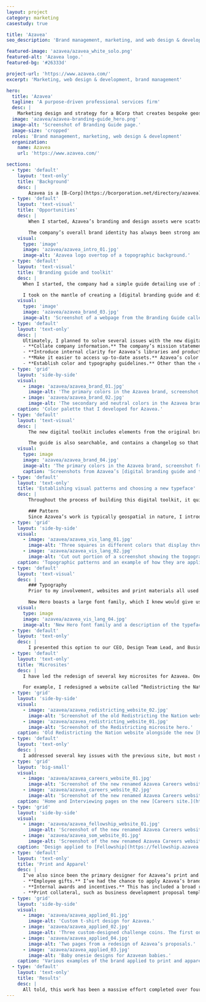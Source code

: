 ```yaml
---
layout: project
category: marketing
casestudy: true

title: 'Azavea'
seo_description: 'Brand management, marketing, and web design & development for a professional services firm that creates custom geospatial software for good.'

featured-image: 'azavea/azavea_white_solo.png'
featured-alt: 'Azavea logo.'
featured-bg: '#26333d'

project-url: 'https://www.azavea.com/'
excerpt: 'Marketing, web design & development, brand management'

hero:
  title: 'Azavea'
  tagline: 'A purpose-driven professional services firm'
  desc: |
    Marketing design and strategy for a BCorp that creates bespoke geospatial software for good.
  image: 'azavea/azavea-branding-guide_hero.png'
  image-alt: 'Screenshot of Branding Guide page.'
  image-size: 'cropped'
  roles: 'Brand management, marketing, web design & development'
  organization:
    name: Azavea
    url: 'https://www.azavea.com/'

sections:
  - type: 'default'
    layout: 'text-only'
    title: 'Background'
    desc: |
        Azavea is a [B-Corp](https://bcorporation.net/directory/azavea) that builds cutting-edge software for a broad range of clients, including non-profits, government agencies, cities, museums, and more. When I started as a User Experience Designer at Azavea in 2017, only a quarter of my time was devoted to expanding Azavea’s brand identity in both the virtual and physical world. 
  - type: 'default'
    layout: 'text-visual'
    title: 'Opportunities'
    desc: |
        When I started, Azavea’s branding and design assets were scattered across drives and out-of-date wikis while branded microsites and landing pages all varied in treatment. Employees also frequently didn’t know where to locate assets or mission statements. 

        The company’s overall brand identity has always been strong and crystal clear: Azavea does brilliant, cutting edge work in geospatial, and has values that affect every aspect of the business, from how it chooses projects to the compost buckets in the kitchen.  
    visual:
      type: 'image'
      image: 'azavea/azavea_intro_01.jpg'
      image-alt: 'Azavea logo overtop of a topographic background.'
  - type: 'default'
    layout: 'text-visual'
    title: 'Branding guide and toolkit'
    desc: |
      When I started, the company had a simple guide detailing use of its logo. However, it only covered logo usage guidelines and was in a PDF in the company’s shared drive. 

      I took on the mantle of creating a [digital branding guide and digital toolkit](https://branding.azavea.com/) in order to establish and maintain shareable brand assets and visuals. Creating a digital branding guide allowed me to more easily expand the existing guidelines, create a more accessible/shareable guide for people in and outside of the company, and collaborate cross-functionally on updates.
    visual:
      type: 'image'
      image: 'azavea/azavea_brand_03.jpg'
      image-alt: 'Screenshot of a webpage from the Branding Guide called Communications.'
  - type: 'default'
    layout: 'text-only'
    desc: |
      Ultimately, I planned to solve several issues with the new digital guide:
      - **Collate company information.** The company’s mission statement, history, voice and tone, and other information were buried in various wikis and documents, most in various states of disuse. I gathered all the information and organized it in the new guide.
      - **Introduce internal clarity for Azavea’s libraries and products.** Azavea is unique in that the company maintains several open source libraries and SaaS products. Similarly to the main brand, there was no one place in which someone could access high-level, differentiating information or logo downloads for each of these identities. This was particularly problematic for new employees, who often voiced confusion.
      - **Make it easier to access up-to-date assets.** Azavea’s color and knockout logos were all in different locations. Many designers over the years had created the company’s sub-brands. Relevant logo files and formats were inconsistently created or non-existent.
      - **Establish color and typography guidelines.** Other than the colors in the logo, there was no established color palette for the company. There were also many different typefaces in use across Azavea’s print collateral and websites. 
  - type: 'grid'
    layout: 'side-by-side'
    visual:
      - image: 'azavea/azavea_brand_01.jpg'
        image-alt: 'The primary colors in the Azavea brand, screenshot from the Branding Guide.'
      - image: 'azavea/azavea_brand_02.jpg'
        image-alt: 'The secondary and neutral colors in the Azavea brand, screenshot from the Branding Guide.'
    caption: 'Color palette that I developed for Azavea.'
  - type: 'default'
    layout: 'text-visual'
    desc: |
        The new digital toolkit includes elements from the original branding guide created by Azavea’s logo designer, but with ample options to download logo assets. Products and open-source libraries have their own page where a colleague can download logo assets, easily locate the website link, or copy/paste taglines and elevator pitches.

        The guide is also searchable, and contains a changelog so that I can share more details about additions and adjustments made to the guide over time.
    visual:
      type: image
      image: 'azavea/azavea_brand_04.jpg'
      image-alt: 'The primary colors in the Azavea brand, screenshot from the Branding Guide.'
      caption: 'Screenshots from Azavea’s [digital branding guide and toolkit.](https://branding.azavea.com/)'
  - type: 'default'
    layout: 'text-only'
    title: 'Establishing visual patterns and choosing a new typeface'
    desc: |
        Throughout the process of building this digital toolkit, it quickly became clear that there was considerable inconsistency in how branded content was handled. For example, there were many typefaces in use across Azavea’s web and print materials. In order to create an identifiable visual language for Azavea, I made sure to establish additional design rules.

        ### Pattern
        Since Azavea’s work is typically geospatial in nature, I introduced topographic patterns to our brand-kit. These add visual punch and texture to our web and print materials, while hinting to the nature of our work.
  - type: 'grid'
    layout: 'side-by-side'
    visual:
      - image: 'azavea/azavea_vis_lang_01.jpg'
        image-alt: 'Three squares in different colors that display three types of topographic patterns.'
      - image: 'azavea/azavea_vis_lang_02.jpg'
        image-alt: 'Cut out portion of a screenshot showing the togographic background on a Subscribe Now banner on the Azavea website.'
    caption: 'Topographic patterns and an example of how they are applied in practice.'
  - type: 'default'
    layout: 'text-visual'
    desc: |
        ### Typography
        Prior to my involvement, websites and print materials all used different typefaces. I audited our web and print materials to identity fonts currently in use, and researched potential alternative options for our typeface. Ultimately, I landed on [New Hero.](https://newlyn.com/fonts/new-hero/)

        New Hero boasts a large font family, which I knew would give us a lot of flexibility over the ensuing years. It has a geometric style that feels modern and also a bit of quirky personality that keeps our content from looking too corporate. The foundry’s description that New Hero is “dedicated to civic duty” is also a particularly relevant tie-in to our mission statement, which is to create software for “positive civic, social, and environmental impact”. 
    visual:
      type: image
      image: 'azavea/azavea_vis_lang_04.jpg'
      image-alt: 'New Hero font family and a description of the typeface. Description reads: Crisp, clean geometric typeface with a distinct (though subtle) personality and a huge font family. This typeface will add friendliness to our highly technical content, while not losing the utilitarianism and dependability that our previous typeface offered.'
  - type: 'default'
    layout: 'text-only'
    desc: |
        I presented this option to our CEO, Design Team Lead, and Business Development professionals and began the process of replacing other typefaces in our marketing materials.
  - type: 'default'
    layout: 'text-only'
    title: 'Microsites'
    desc: |
      I have led the redesign of several key microsites for Azavea. One of my primary focuses has been on ensuring that Azavea websites feel as though they are a part of the same family. To this end, I have since applied a new set of visual principles and patterns to several branded microsites.

      For example, I redesigned a website called “Redistricting the Nation”. The website consistently got good traffic in search engines, but looked dated and had several broken interactive features. The CEO wanted to retain the website as a microsite so that we could continue to get traffic through this avenue. 
  - type: 'grid'
    layout: 'side-by-side'
    visual:
      - image: 'azavea/azavea_redistricting_website_02.jpg'
        image-alt: 'Screenshot of the old Redistricting the Nation website.'
      - image: 'azavea/azavea_redistricting_website_01.jpg'
        image-alt: 'Screenshot of the Redistricting microsite hero.'
    caption: 'Old Redistricting the Nation website alongside the new [Redistricting microsite.](https://redistricting.azavea.com/)'
  - type: 'default'
    layout: 'text-only'
    desc: |
      I addressed several key issues with the previous site, but most notably re-branded the it to more clearly align it with Azavea’s brand. Setting the primary domain name to be a subdomain of Azavea’s website: `redistricting.azavea.com`, I also designed the microsite to more clearly reference Azavea’s brand in color, typography, and style. This included replaced the previous custom logo (Redistricting the Nation) with a sub-brand called: Azavea Redistricting.
  - type: 'grid'
    layout: 'big-small'
    visual:
      - image: 'azavea/azavea_careers_website_01.jpg'
        image-alt: 'Screenshot of the new renamed Azavea Careers website in mobile view.'
      - image: 'azavea/azavea_careers_website_02.jpg'
        image-alt: 'Screenshot of the new renamed Azavea Careers website in desktop view.'
    caption: 'Home and Interviewing pages on the new [Careers site.](https://careers.azavea.com/)'
  - type: 'grid'
    layout: 'side-by-side'
    visual:
      - image: 'azavea/azavea_fellowship_website_01.jpg'
        image-alt: 'Screenshot of the new renamed Azavea Careers website in mobile view.'
      - image: 'azavea/azavea_som_website_01.jpg'
        image-alt: 'Screenshot of the new renamed Azavea Careers website in desktop view.'
    caption: 'Design applied to [Fellowship](https://fellowship.azavea.com/) and [Summer of Maps](https://www.summerofmaps.com/) microsites (design and development executed by [Matt Williams](https://mattwilliams.design/))'
  - type: 'default'
    layout: 'text-only'
    title: 'Print and Apparel'
    desc: |
      I’ve also since been the primary designer for Azavea’s print and apparel. This has meant representing our brand in fresh, inventive ways for internal and external recognition:
      - **Employee gifts.** I’ve had the chance to apply Azavea’s brand to custom apparel for both adult Azaveans _and_ their children.
      - **Internal awards and incentives.** This has included a broad range of projects, including end-of-year award plaques and custom [challenge coins](https://en.wikipedia.org/wiki/Challenge_coin) for my colleagues. The coins are handed out monthly, and awarded to people who participate in talks (creatively named the “Talk Award” coins) or write engaging blogs (also simply called the ”Blog Award” coins). 
      - **Print collateral, such as business development proposal templates.** The latter are used by my colleagues to send to clients, and required some instruction content. They were also painstakingly _(painstakingly)_ created in Microsoft Word. 
  - type: 'grid'
    layout: 'side-by-side'
    visual:
      - image: 'azavea/azavea_applied_01.jpg'
        image-alt: 'Custom t-shirt design for Azavea.'
      - image: 'azavea/azavea_applied_02.jpg'
        image-alt: 'Three custom-designed challenge coins. The first one shows the back, which is in full color and contains the Azavea mark. The second two are the Hot Streak Award and the First Time Blogger Award.'
      - image: 'azavea/azavea_applied_04.jpg'
        image-alt: 'Two pages from a redesign of Azavea’s proposals.'
      - image: 'azavea/azavea_applied_03.jpg'
        image-alt: 'Baby onesie designs for Azavean babies.'
    caption: 'Various examples of the brand applied to print and apparel.'
  - type: 'default'
    layout: 'text-only'
    title: 'Results'
    desc: |
      All told, this work has been a massive effort completed over four years. Some of the early Branding Guide work has been hugely valuable in communicating changes and sharing assets with my colleagues, and is also regularly used for onboarding and sharing outside of the company for PR and partnerships. This is an ongoing effort, but rewarding in that designers and employees at Azavea now have access to a clearer set of branding assets, guidelines, and patterns. 
---
```

